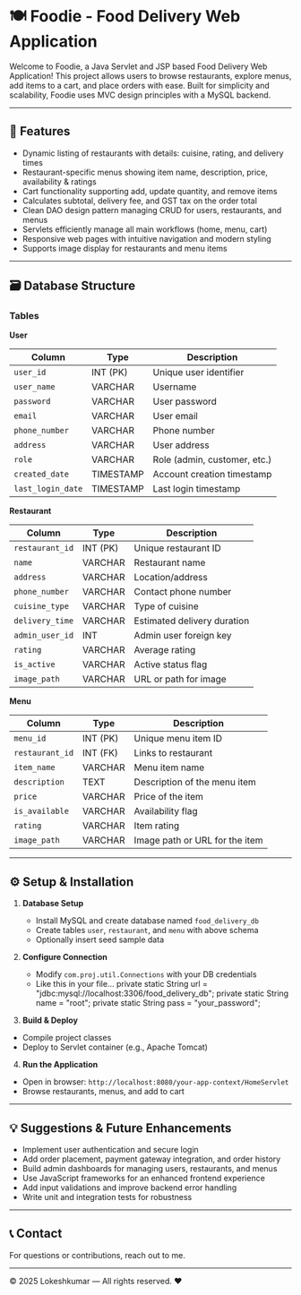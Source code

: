 # 🍽️ Foodie - Food Delivery Web Application

Welcome to Foodie, a Java Servlet and JSP based Food Delivery Web Application! This project allows users to browse restaurants, explore menus, add items to a cart, and place orders with ease. Built for simplicity and scalability, Foodie uses MVC design principles with a MySQL backend.

---

## 🚀 Features

- Dynamic listing of restaurants with details: cuisine, rating, and delivery times  
- Restaurant-specific menus showing item name, description, price, availability & ratings  
- Cart functionality supporting add, update quantity, and remove items  
- Calculates subtotal, delivery fee, and GST tax on the order total  
- Clean DAO design pattern managing CRUD for users, restaurants, and menus  
- Servlets efficiently manage all main workflows (home, menu, cart)  
- Responsive web pages with intuitive navigation and modern styling  
- Supports image display for restaurants and menu items  

---

## 🗃️ Database Structure

### Tables

**User**  

| Column         | Type       | Description                      |
| -------------- | ---------- | -------------------------------|
| `user_id`      | INT (PK)   | Unique user identifier           |
| `user_name`    | VARCHAR    | Username                        |
| `password`     | VARCHAR    | User password                   |
| `email`        | VARCHAR    | User email                     |
| `phone_number` | VARCHAR    | Phone number                   |
| `address`      | VARCHAR    | User address                   |
| `role`         | VARCHAR    | Role (admin, customer, etc.)   |
| `created_date` | TIMESTAMP  | Account creation timestamp     |
| `last_login_date` | TIMESTAMP| Last login timestamp           |

**Restaurant**  

| Column          | Type       | Description                      |
| --------------- | ---------- | ------------------------------ |
| `restaurant_id` | INT (PK)   | Unique restaurant ID             |
| `name`          | VARCHAR    | Restaurant name                 |
| `address`       | VARCHAR    | Location/address                |
| `phone_number`  | VARCHAR    | Contact phone number            |
| `cuisine_type`  | VARCHAR    | Type of cuisine                |
| `delivery_time` | VARCHAR    | Estimated delivery duration     |
| `admin_user_id` | INT        | Admin user foreign key          |
| `rating`        | VARCHAR    | Average rating                 |
| `is_active`     | VARCHAR    | Active status flag             |
| `image_path`    | VARCHAR    | URL or path for image          |

**Menu**  

| Column         | Type       | Description                      |
| -------------- | ---------- | ------------------------------- |
| `menu_id`      | INT (PK)   | Unique menu item ID              |
| `restaurant_id`| INT (FK)   | Links to restaurant             |
| `item_name`    | VARCHAR    | Menu item name                 |
| `description`  | TEXT       | Description of the menu item    |
| `price`       | VARCHAR     | Price of the item               |
| `is_available` | VARCHAR    | Availability flag              |
| `rating`      | VARCHAR     | Item rating                   |
| `image_path`   | VARCHAR    | Image path or URL for the item |

---

## ⚙️ Setup & Installation

1. **Database Setup**
   
   - Install MySQL and create database named `food_delivery_db`  
   - Create tables `user`, `restaurant`, and `menu` with above schema  
   - Optionally insert seed sample data  

2. **Configure Connection**
   
   - Modify `com.proj.util.Connections` with your DB credentials
   - Like this in your file...
      private static String url = "jdbc:mysql://localhost:3306/food_delivery_db";
      private static String name = "root";
      private static String pass = "your_password";

3. **Build & Deploy**
   
- Compile project classes  
- Deploy to Servlet container (e.g., Apache Tomcat)  

4. **Run the Application**

- Open in browser: `http://localhost:8080/your-app-context/HomeServlet`  
- Browse restaurants, menus, and add to cart  

---

## 💡 Suggestions & Future Enhancements

- Implement user authentication and secure login  
- Add order placement, payment gateway integration, and order history  
- Build admin dashboards for managing users, restaurants, and menus  
- Use JavaScript frameworks for an enhanced frontend experience  
- Add input validations and improve backend error handling  
- Write unit and integration tests for robustness  

---

## 📞 Contact

For questions or contributions, reach out to me.

---

© 2025 Lokeshkumar — All rights reserved. ❤️
